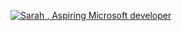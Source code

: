 [![Sarah , Aspiring Microsoft developer](https://pimp-my-readme.webapp.io/pimp-my-readme/wavy-banner?subtitle=Aspiring%20Microsoft%20developer&title=Sarah%20)](https://pimp-my-readme.webapp.io)

<!--
**SarahH123478901/SarahH123478901** is a ✨ _special_ ✨ repository because its `README.md` (this file) appears on your GitHub profile.

Here are some ideas to get you started:

- 🔭 I’m currently working on ...
- 🌱 I’m currently learning ...
- 👯 I’m looking to collaborate on ...
- 🤔 I’m looking for help with ...
- 💬 Ask me about ...
- 📫 How to reach me: ...
- 😄 Pronouns: ...
- ⚡ Fun fact: ...
-->
